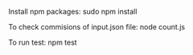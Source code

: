 Install npm packages:
sudo npm install

To check commisions of input.json file: 
node count.js

To run test: 
npm test
